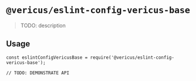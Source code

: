 # `@vericus/eslint-config-vericus-base`

> TODO: description

## Usage

```
const eslintConfigVericusBase = require('@vericus/eslint-config-vericus-base');

// TODO: DEMONSTRATE API
```
